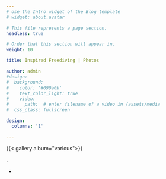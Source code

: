```yaml
---
# Use the Intro widget of the Blog template
# widget: about.avatar

# This file represents a page section.
headless: true

# Order that this section will appear in.
weight: 10

title: Inspired Freediving | Photos

author: admin
#design:
#  background:
#    color: '#090a0b'
#    text_color_light: true
#    video:
#      path:  # enter filename of a video in /assets/media
#  css_class: fullscreen

design:
  columns: '1'

---
```


{{< gallery album="various">}}











.


-












